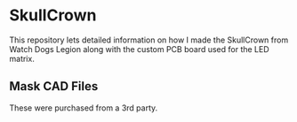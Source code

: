 # SkullCrown
This repository lets detailed information on how I made the SkullCrown from Watch Dogs Legion along with the custom PCB board used for the LED matrix.

## Mask CAD Files
These were purchased from a 3rd party. 

